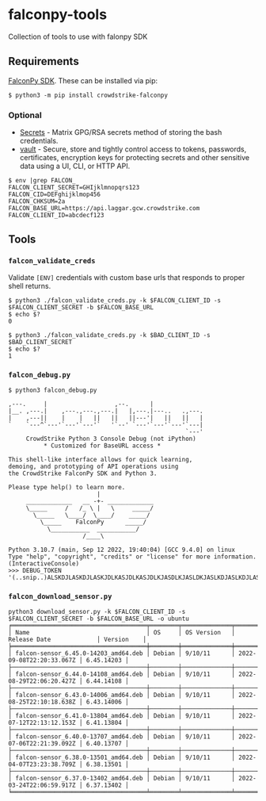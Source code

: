 # falconpy-tools
Collection of tools to use with falonpy SDK

## Requirements

[FalconPy SDK](https://github.com/CrowdStrike/falconpy). These can be installed via pip:

```shell
$ python3 -m pip install crowdstrike-falconpy
```

### Optional

* [Secrets](https://github.com/shadowbq/matrix.secrets) - Matrix GPG/RSA secrets method of storing the bash credentials.
* [vault](https://www.vaultproject.io/) - Secure, store and tightly control access to tokens, passwords, certificates, encryption keys for protecting secrets and other sensitive data using a UI, CLI, or HTTP API.

```
$ env |grep FALCON_
FALCON_CLIENT_SECRET=GHIjklmnopqrs123
FALCON_CID=DEFghijklmop456
FALCON_CHKSUM=2a
FALCON_BASE_URL=https://api.laggar.gcw.crowdstrike.com
FALCON_CLIENT_ID=abcdecf123
```

## Tools

### `falcon_validate_creds`

Validate `[ENV]` credentials with custom base urls that responds to proper shell returns.

```
$ python3 ./falcon_validate_creds.py -k $FALCON_CLIENT_ID -s $FALCON_CLIENT_SECRET -b $FALCON_BASE_URL
$ echo $?
0

$ python3 ./falcon_validate_creds.py -k $BAD_CLIENT_ID -s $BAD_CLIENT_SECRET
$ echo $?
1
```

### `falcon_debug.py`

```
$ python3 falcon_debug.py

,---.     |                   ,--.      |
|__. ,---.|    ,---.,---.,---.|   |,---.|---..   .,---.
|    ,---||    |    |   ||   ||   ||---'|   ||   ||   |
`    `---^`---'`---'`---'`   '`--' `---'`---'`---'`---|
                                                  `---'
     CrowdStrike Python 3 Console Debug (not iPython)
          * Customized for BaseURL access *

This shell-like interface allows for quick learning,
demoing, and prototyping of API operations using
the CrowdStrike FalconPy SDK and Python 3.

Please type help() to learn more.
                         |
     _____________   __ -+- _____________
     \_____     /   /_ \ |   \     _____/
       \_____   \____/  \____/    _____/
         \_____    FalconPy      _____/
           \___________  ___________/
                     /____\

Python 3.10.7 (main, Sep 12 2022, 19:40:04) [GCC 9.4.0] on linux
Type "help", "copyright", "credits" or "license" for more information.
(InteractiveConsole)
>>> DEBUG_TOKEN
'(..snip..)ALSKDJLASKDJLASKJDLKASJDLKASJDLKJASDLKJASLDKJASLKDJASLKDJLASKDJLASKJDLKASJDM'
```

### `falcon_download_sensor.py`

```
python3 download_sensor.py -k $FALCON_CLIENT_ID -s $FALCON_CLIENT_SECRET -b $FALCON_BASE_URL -o ubuntu
╒══════════════════════════════════════╤════════╤══════════════╤══════════════════════════╤════════════╕
│ Name                                 │ OS     │ OS Version   │ Release Date             │ Version    │
╞══════════════════════════════════════╪════════╪══════════════╪══════════════════════════╪════════════╡
│ falcon-sensor_6.45.0-14203_amd64.deb │ Debian │ 9/10/11      │ 2022-09-08T22:20:33.067Z │ 6.45.14203 │
├──────────────────────────────────────┼────────┼──────────────┼──────────────────────────┼────────────┤
│ falcon-sensor_6.44.0-14108_amd64.deb │ Debian │ 9/10/11      │ 2022-08-29T22:06:20.427Z │ 6.44.14108 │
├──────────────────────────────────────┼────────┼──────────────┼──────────────────────────┼────────────┤
│ falcon-sensor_6.43.0-14006_amd64.deb │ Debian │ 9/10/11      │ 2022-08-25T22:10:18.638Z │ 6.43.14006 │
├──────────────────────────────────────┼────────┼──────────────┼──────────────────────────┼────────────┤
│ falcon-sensor_6.41.0-13804_amd64.deb │ Debian │ 9/10/11      │ 2022-07-12T22:13:12.153Z │ 6.41.13804 │
├──────────────────────────────────────┼────────┼──────────────┼──────────────────────────┼────────────┤
│ falcon-sensor_6.40.0-13707_amd64.deb │ Debian │ 9/10/11      │ 2022-07-06T22:21:39.092Z │ 6.40.13707 │
├──────────────────────────────────────┼────────┼──────────────┼──────────────────────────┼────────────┤
│ falcon-sensor_6.38.0-13501_amd64.deb │ Debian │ 9/10/11      │ 2022-04-07T23:23:38.709Z │ 6.38.13501 │
├──────────────────────────────────────┼────────┼──────────────┼──────────────────────────┼────────────┤
│ falcon-sensor_6.37.0-13402_amd64.deb │ Debian │ 9/10/11      │ 2022-03-24T22:06:59.917Z │ 6.37.13402 │
╘══════════════════════════════════════╧════════╧══════════════╧══════════════════════════╧════════════╛
```
